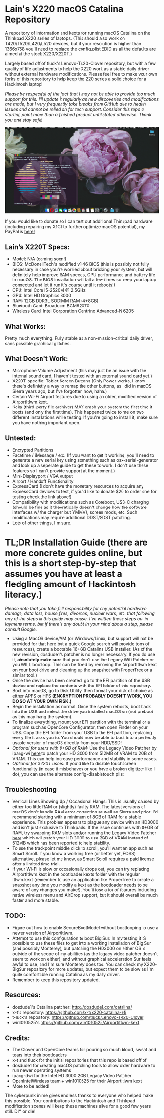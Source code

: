 # Lain's X220 macOS Catalina Repository
A repository of information and kexts for running macOS Catalina on the Thinkpad X220 series of laptops. (This should also work on T420/T520/L420/L520 devices, but if your resolution is higher than 1366x768 you'll need to replace the config.plist EDID as all the defaults are aimed at the stock X220/X220T.)

Largely based off of tluck's Lenovo-T420-Clover repository, but with a few quality of life adjustments to help the X220 work as a stable daily driver without external hardware modifications. Please feel free to make your own forks of this repository to help keep the 220 series a solid choice for a Hackintosh laptop!

*Please be respectful of the fact that I may not be able to provide too much support for this. I'll update it regularly as new discoveries and modifications are made, but I very frequently take breaks from GitHub due to health issues and cannot be relied on for tech support. Consider this repo a starting point more than a finished product until stated otherwise. Thank you and stay safe!*

![Screenshot from my trusty X220 running Catalina!](x220catalina.png)

If you would like to donate so I can test out additional Thinkpad hardware (including repairing my X1C1 to further optimize macOS potential), my PayPal is [here!](https://www.paypal.com/donate/?cmd=_s-xclick&hosted_button_id=8GF4A3XS7ZHFY) 

## Lain's X220T Specs:
- Model: N/A (coming soon!)
- BIOS: McDonellTech's modified v1.46 BIOS (this is possibly not fully necessary in case you're worried about bricking your system, but will definitely help improve RAM speeds, CPU performance and battery life in macOS. The BIOS installation will fail a few times so keep your laptop connected and let it run it's course until it reboots!)
- CPU: Intel Core i5-2520M @ 2.5GHz
- GPU: Intel HD Graphics 3000 
- RAM: 12GB DDR3L SODIMM RAM (4+8GB)
- Bluetooth Card: Broadcom BCM92070
- Wireless Card: Intel Corporation Centrino Advanced-N 6205 

## What Works:
Pretty much everything. Fully stable as a non-mission-critical daily driver, sans possible graphical glitches.

## What Doesn't Work:
- Microphone Volume Adjustment (this may just be an issue with the internal sound card, I haven't tested with an external sound card yet.)
- X220T-specific: Tablet Screen Buttons (Only Power works, I know there's definietly a way to remap the other buttons, as I did in macOS Sierra years ago, but I've forgotten how, haha.)
- Certain Wi-Fi Airport features due to using an older, modified version of AirportItlwm.kext.
- Keka (third-party file archiver) MAY crash your system the first time it boots (and only the first time). This happened twice to me on two different installations while testing. If you're going to install it, make sure you have nothing important open.

## Untested:
- Encrypted Partitions
- Facetime / iMessage / etc. (If you want to get it working, you'll need to generate a new serial key using something such as osx-serial-generator and look up a seperate guide to get these to work. I don't use these features so I can't provide support at the moment.)
- Mini-Displayport / VGA output
- Airport / Handoff Functionality
- ExpressCard (I don't have the monetary resources to acquire any ExpressCard devices to test, if you'd like to donate $20 to order one for testing check the link above!)
- Compatibility with modifications such as Coreboot, USB-C charging (should be fine as it theoretically doesn't change how the software interfaces w/ the charger but YMMV), screen mods, etc. Such modifications may require additional DDST/SDST patching.
- Lots of other things, I'm sure. 

# TL;DR Installation Guide (there are more concrete guides online, but this is a short step-by-step that assumes you have at least a fledgling amount of Hackintosh literacy.)

*Please note that you take full responsibility for any potential hardware damage, data loss, house fires, divorces, nuclear wars, etc. that following any of the steps in this guide may cause. I've written these steps out in laymens terms, but if there's any doubt in your mind about a step, please consult Google.* 

- Using a MacOS device/VM (or Windows/Linux, but support will not be provided for that here but a quick Google search will provide tons of resources), create a bootable 16+GB Catalina USB installer. (As of the new revision, dosdude1's patcher is no longer necessary. If you do use it, **absolutely make sure** that you don't use the Legacy Wifi Patcher or you WILL bootloop. This can be fixed by removing the AirportItlwm kext on your boot drive and cleaning up the snapshot with ProperTree or a similar tool.)
- Once the device has been created, go to the EFI partition of the USB device and replace the contents with the EFI folder of this repository.
- Boot into macOS, go to Disk Utility, then format your disk of choice as either APFS or HFS **(ENCRYPTION PROBABLY DOESN'T WORK, YOU DO SO AT YOUR OWN RISK.)**
- Begin the installation as normal. Once the system reboots, boot back into the USB and select the drive you installed macOS on (not preboot as this may hang the system).
- To finalize everything, mount your EFI partition with the terminal or a program such as OpenCore Configurator, then open Finder on your USB. Copy the EFI folder from your USB to the EFI partition, replacing every file it asks you to. You should now be able to boot into a perfectly usable version of macOS directly from your HDD/SSD!
- *Optional for users with 8+GB of RAM:* Use the Legacy Video Patcher by ipang-wi [here](https://github.com/ipang-dwi/efi-catalina/releases/tag/09.20) to patch your HD 3000 from 512MB of VRAM to 2GB of VRAM. This can help increase performance and stability in some cases. 
- *Optional for X220T users:* If you'd like to disable touchscreen functionality (in case it misbehaves or you have a broken digitizer like I do), you can use the alternate config-disabletouch.plist 

## Troubleshooting
- Vertical Lines Showing Up / Occasional Hangs: This is usually caused by either too little RAM or (slightly) faulty RAM. The latest versions of macOS don't handle RAM error correction as well as Sierra and prior. I'd recommend starting with a minimum of 8GB of RAM for a stable experience. This problem appears to plague any device with an HD3000 and isn't just exclusive to Thinkpads. If the issue continues with 8+GB of RAM, try swapping RAM slots and/or running the Legacy Video Patcher [here](https://github.com/ipang-dwi/efi-catalina/releases/tag/09.20) which will patch your HD 3000 to use 2GB of VRAM instead of 512MB which has been reported to help stability. 
- To use the trackpoint middle click to scroll, you'll want an app such as Smart Scroll. If you know a working free (or better yet, FOSS) alternative, please let me know, as Smart Scroll requires a paid license after a limited time trial.
- If your Wi-Fi is slow or occasionally drops out, you can try replacing AirportItlwm.kext in the bootloader kexts folder with the regular Itlwm.kext (remember to use an application like ProperTree to create a snapshot any time you modify a kext as the bootloader needs to be aware of any changes you make!). You'll lose a lot of features including native wireless menu and AirDrop support, but it should overall be much faster and more stable. 

## TODO:
- Figure out how to enable SecureBootModel without bootlooping to use a newer version of AirportItlwm.
- Attempt to use this configuration to boot Big Sur. In my testing it IS possible to use these files to get into a working installation of Big Sur (and possibly Monterey), but patching the HD3000 on either OS is outside of the scope of my abilities (as the legacy video patcher doesn't seem to work on either), and without graphical acceleration Sur feels awful to use, and I'm sure Monterey does too. You can check my X220-BigSur repository for more updates, but expect them to be slow as I'm quite comfortable running Catalina as my daily driver.
- Remember to keep this repository updated.

## Resources:
- dosdude1's Catalina patcher: http://dosdude1.com/catalina/
- x-t's repository: https://github.com/x-t/x220-catalina-efi
- t-luck's repository: https://github.com/tluck/Lenovo-T420-Clover
- win1010525's https://github.com/win1010525/Airportitlwm-kext


## Credits:
- The Clover and OpenCore teams for pouring so much blood, sweat and tears into their bootloaders
- x-t and tluck for the initial repositories that this repo is based off of
- dosdude1 for creating macOS patching tools to allow older hardware to run newer operating systems
- ipang-dwi for the Intel HD 3000 2GB Legacy Video Patcher
- OpenIntelWireless team + win1010525 for their AirportItlwm kext
- More to be added!

The cyberpunk in me gives endless thanks to everyone who helped make this possible. Your contributions to the Hackintosh and Thinkpad modification scenes will keep these machines alive for a good few years still. DIY or die!
